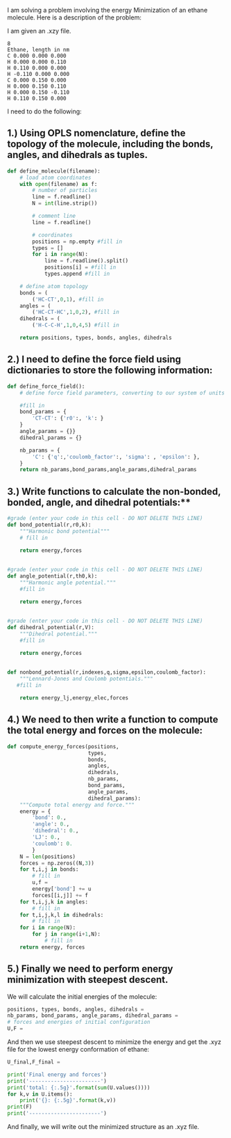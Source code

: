 

I am solving a problem involving the energy Minimization of an ethane molecule. Here is a description of the problem:

I am given an .xzy file. 


``` title:ethane.xyz
8
Ethane, length in nm
C 0.000 0.000 0.000
H 0.000 0.000 0.110
H 0.110 0.000 0.000
H -0.110 0.000 0.000
C 0.000 0.150 0.000
H 0.000 0.150 0.110
H 0.000 0.150 -0.110
H 0.110 0.150 0.000
```


I need to do the following:

## 1.) Using OPLS nomenclature, define the topology of the molecule, including the bonds, angles, and dihedrals as tuples.

```Python
def define_molecule(filename):
    # load atom coordinates
    with open(filename) as f:
        # number of particles
        line = f.readline()
        N = int(line.strip())

        # comment line
        line = f.readline()

        # coordinates
        positions = np.empty #fill in
        types = []
        for i in range(N):
            line = f.readline().split()
            positions[i] = #fill in
            types.append #fill in

    # define atom topology
    bonds = (
        ('HC-CT',0,1), #fill in
    angles = (
        ('HC-CT-HC',1,0,2), #fill in
    dihedrals = (
        ('H-C-C-H',1,0,4,5) #fill in

    return positions, types, bonds, angles, dihedrals
```


## 2.) I need to define the force field using dictionaries to store the following information:

```Python
def define_force_field():
    # define force field parameters, converting to our system of units

    #fill in
    bond_params = {
        'CT-CT': {'r0':, 'k': }
    }
    angle_params = {}}
    dihedral_params = {}

    nb_params = {
        'C': {'q':,'coulomb_factor':, 'sigma': , 'epsilon': },
    }
    return nb_params,bond_params,angle_params,dihedral_params
```





## 3.) Write functions to calculate the non-bonded, bonded, angle, and dihedral potentials:**

```Python
#grade (enter your code in this cell - DO NOT DELETE THIS LINE)
def bond_potential(r,r0,k):
    """Harmonic bond potential"""
    # fill in

    return energy,forces
    
    
#grade (enter your code in this cell - DO NOT DELETE THIS LINE)
def angle_potential(r,th0,k):
    """Harmonic angle potential."""
    #fill in

    return energy,forces
    
    
#grade (enter your code in this cell - DO NOT DELETE THIS LINE)
def dihedral_potential(r,V):
    """Dihedral potential."""
    #fill in

    return energy,forces
    
    
def nonbond_potential(r,indexes,q,sigma,epsilon,coulomb_factor):
    """Lennard-Jones and Coulomb potentials."""
   #fill in

    return energy_lj,energy_elec,forces
```


## 4.) We need to then write a function to compute the total energy and forces on the molecule:

```Python
def compute_energy_forces(positions,
                          types,
                          bonds,
                          angles,
                          dihedrals,
                          nb_params,
                          bond_params,
                          angle_params,
                          dihedral_params):
    """Compute total energy and force."""
    energy = {
        'bond': 0.,
        'angle': 0.,
        'dihedral': 0.,
        'LJ': 0.,
        'coulomb': 0.
        }
    N = len(positions)
    forces = np.zeros((N,3))
    for t,i,j in bonds:
        # fill in
        u,f =
        energy['bond'] += u
        forces[[i,j]] += f
    for t,i,j,k in angles:
        # fill in
    for t,i,j,k,l in dihedrals:
        # fill in
    for i in range(N):
        for j in range(i+1,N):
            # fill in
    return energy, forces
```


## 5.) Finally we need to perform energy minimization with steepest descent. 

We will calculate the initial energies of the molecule:


```Python
positions, types, bonds, angles, dihedrals =
nb_params, bond_params, angle_params, dihedral_params =
# forces and energies of initial configuration
U,F =
```



And then we use steepest descent to minimize the energy and get the .xyz file for the lowest energy conformation of ethane:


```Python
U_final,F_final =

print('Final energy and forces')
print('-----------------------')
print('total: {:.5g}'.format(sum(U.values())))
for k,v in U.items():
    print('{}: {:.5g}'.format(k,v))
print(F)
print('-----------------------')
```



And finally, we will write out the minimized structure as an .xyz file.



